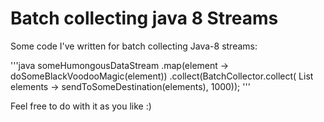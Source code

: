 # Batch collecting java 8 Streams

Some code I've written for batch collecting Java-8 streams:

'''java
someHumongousDataStream
.map(element -> doSomeBlackVoodooMagic(element))
.collect(BatchCollector.collect(
	 List<Element> elements -> sendToSomeDestination(elements),
	 1000));
'''

  Feel free to do with it as you like :)
